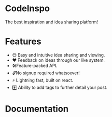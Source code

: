 # CodeInspo
 The best inspiration and idea sharing platform!



# Features 
<ul>
   <li>
    😌 Easy and intuitive idea sharing and viewing.
   </li>
    <li>
    ❤️ Feedback on ideas through our like system.
   </li>
    <li>
      🛠️Feature-packed API.
   </li>
    <li>
     🔓No signup required whatsoever!
   </li>
    <li>
     ⚡️ Lightning fast, built on react.
   </li>
    <li>
     #️⃣ Ability to add tags to further detail your post.
   </li>

</ul>

# Documentation
